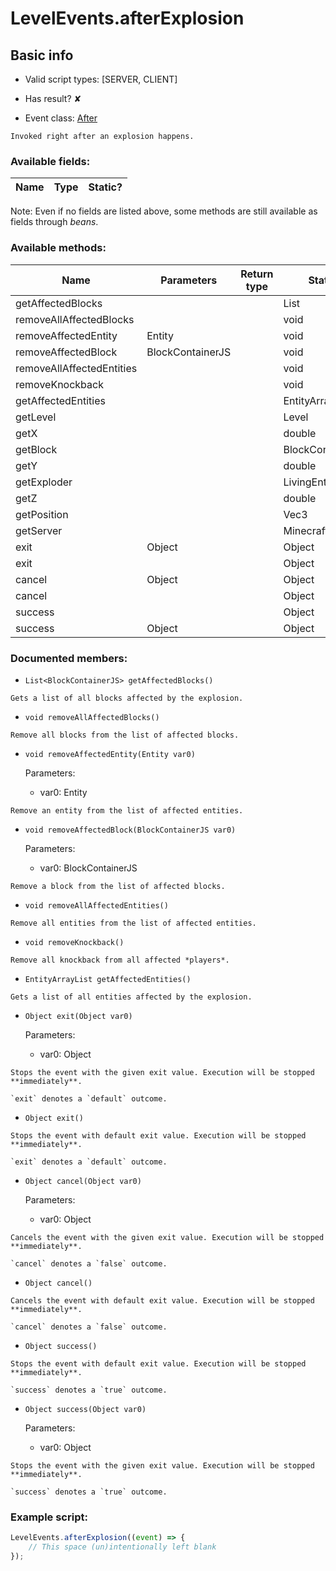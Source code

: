 # LevelEvents.afterExplosion

## Basic info

- Valid script types: [SERVER, CLIENT]

- Has result? ✘

- Event class: [After](https://github.com/KubeJS-Mods/KubeJS/tree/2001/common/src/main/java/dev/latvian/mods/kubejs/level/After.java)

```
Invoked right after an explosion happens.
```

### Available fields:

| Name | Type | Static? |
| ---- | ---- | ------- |

Note: Even if no fields are listed above, some methods are still available as fields through *beans*.

### Available methods:

| Name | Parameters | Return type | Static? |
| ---- | ---------- | ----------- | ------- |
| getAffectedBlocks |  |  | List<BlockContainerJS> | ✘ |
| removeAllAffectedBlocks |  |  | void | ✘ |
| removeAffectedEntity | Entity |  | void | ✘ |
| removeAffectedBlock | BlockContainerJS |  | void | ✘ |
| removeAllAffectedEntities |  |  | void | ✘ |
| removeKnockback |  |  | void | ✘ |
| getAffectedEntities |  |  | EntityArrayList | ✘ |
| getLevel |  |  | Level | ✘ |
| getX |  |  | double | ✘ |
| getBlock |  |  | BlockContainerJS | ✘ |
| getY |  |  | double | ✘ |
| getExploder |  |  | LivingEntity | ✘ |
| getZ |  |  | double | ✘ |
| getPosition |  |  | Vec3 | ✘ |
| getServer |  |  | MinecraftServer | ✘ |
| exit | Object |  | Object | ✘ |
| exit |  |  | Object | ✘ |
| cancel | Object |  | Object | ✘ |
| cancel |  |  | Object | ✘ |
| success |  |  | Object | ✘ |
| success | Object |  | Object | ✘ |


### Documented members:

- `List<BlockContainerJS> getAffectedBlocks()`
```
Gets a list of all blocks affected by the explosion.
```

- `void removeAllAffectedBlocks()`
```
Remove all blocks from the list of affected blocks.
```

- `void removeAffectedEntity(Entity var0)`

  Parameters:
  - var0: Entity

```
Remove an entity from the list of affected entities.
```

- `void removeAffectedBlock(BlockContainerJS var0)`

  Parameters:
  - var0: BlockContainerJS

```
Remove a block from the list of affected blocks.
```

- `void removeAllAffectedEntities()`
```
Remove all entities from the list of affected entities.
```

- `void removeKnockback()`
```
Remove all knockback from all affected *players*.
```

- `EntityArrayList getAffectedEntities()`
```
Gets a list of all entities affected by the explosion.
```

- `Object exit(Object var0)`

  Parameters:
  - var0: Object

```
Stops the event with the given exit value. Execution will be stopped **immediately**.

`exit` denotes a `default` outcome.
```

- `Object exit()`
```
Stops the event with default exit value. Execution will be stopped **immediately**.

`exit` denotes a `default` outcome.
```

- `Object cancel(Object var0)`

  Parameters:
  - var0: Object

```
Cancels the event with the given exit value. Execution will be stopped **immediately**.

`cancel` denotes a `false` outcome.
```

- `Object cancel()`
```
Cancels the event with default exit value. Execution will be stopped **immediately**.

`cancel` denotes a `false` outcome.
```

- `Object success()`
```
Stops the event with default exit value. Execution will be stopped **immediately**.

`success` denotes a `true` outcome.
```

- `Object success(Object var0)`

  Parameters:
  - var0: Object

```
Stops the event with the given exit value. Execution will be stopped **immediately**.

`success` denotes a `true` outcome.
```



### Example script:

```js
LevelEvents.afterExplosion((event) => {
	// This space (un)intentionally left blank
});
```

